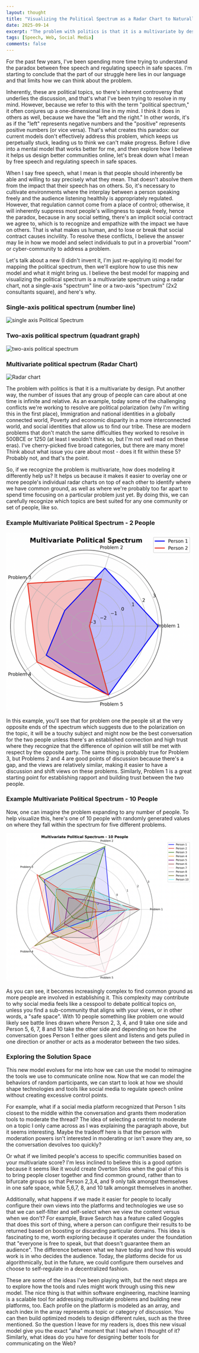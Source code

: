 ```yaml
---
layout: thought
title: "Visualizing the Political Spectrum as a Radar Chart to Naturally Regulate Speech"
date: 2025-09-14
excerpt: "The problem with politics is that it is a multivariate by design. Put another way, the number of problems that any group of people can care about at one time is infinite and relative. So we need a new way to model it."
tags: [Speech, Web, Social Media]
comments: false
---
```


For the past few years, I've been spending more time trying to understand the paradox between free speech and regulating speech in safe spaces. I'm starting to conclude that the part of our struggle here lies in our language and that limits how we can think about the problem.

Inherently, these are political topics, so there's inherent controversy that underlies the discussion, and that's what I've been trying to resolve in my mind. However, because we refer to this with the term "political spectrum," it often conjures up a one-dimensional line in my mind. I think it does in others as well, because we have the "left and the right." In other words, it's as if the "left" represents negative numbers and the "positive" represents positive numbers (or vice versa). That's what creates this paradox: our current models don't effectively address this problem, which keeps us perpetually stuck, leading us to think we can't make progress. Before I dive into a mental model that works better for me, and then explore how I believe it helps us design better communities online, let's break down what I mean by free speech and regulating speech in safe spaces.

When I say free speech, what I mean is that people should inherently be able and willing to say precisely what they mean. That doesn't absolve them from the impact that their speech has on others. So, it's necessary to cultivate environments where the interplay between a person speaking freely and the audience listening healthily is appropriately regulated. However, that regulation cannot come from a place of control; otherwise, it will inherently suppress most people's willingness to speak freely, hence the paradox, because in any social setting, there's an implicit social contract we agree to, which is to recognize and empathize with the impact we have on others. That is what makes us human, and to lose or break that social contract causes incivility. To resolve these conflicts, I believe the answer may lie in how we model and select individuals to put in a proverbial "room" or cyber-community to address a problem.

Let's talk about a new (I didn't invent it, I'm just re-applying it) model for mapping the political spectrum, then we'll explore how to use this new model and what it might bring us. I believe the best model for mapping and visualizing the political spectrum is a multivariate spectrum using a radar chart, not a single-axis "spectrum" line or a two-axis "spectrum" (2x2 consultants square), and here's why.

### Single-axis political spectrum (number line)

![single axis Political Spectrum](https://thumbs.dreamstime.com/b/defining-political-spectrum-radical-to-reactionary-political-spectrum-left-right-266973113.jpg)

### Two-axis political spectrum (quadrant graph)

![two-axis political spectrum](https://commons.wikimedia.org/wiki/Category:Political_spectrum_diagrams_(2_axes)#/media/File:13th_Month_Pay.png)

### Multivariate political spectrum (Radar Chart)

![Radar chart](https://en.wikipedia.org/wiki/Radar_chart#/media/File:Spider_Chart2.jpg)

The problem with politics is that it is a multivariate by design. Put another way, the number of issues that any group of people can care about at one time is infinite and relative. As an example, today some of the challenging conflicts we're working to resolve are political polarization (why I'm writing this in the first place), Immigration and national identities in a globally connected world, Poverty and economic disparity in a more interconnected world, and social identities that allow us to find our tribe. These are modern problems that don't match the same difficulties they worked to resolve in 500BCE or 1250 (at least I wouldn't think so, but I'm not well read on these eras). I've cherry-picked five broad categories, but there are many more! Think about what issue you care about most - does it fit within these 5? Probably not, and that's the point.

So, if we recognize the problem is multivariate, how does modeling it differently help us? It helps us because it makes it easier to overlay one or more people's individual radar charts on top of each other to identify where we have common ground, as well as where we're probably too far apart to spend time focusing on a particular problem just yet. By doing this, we can carefully recognize which topics are best suited for any one community or set of people, like so.

### Example Multivariate Political Spectrum - 2 People

![multivariate-political-spectrum](/assets/img/radar-chart-post/radar_graph_political_spectrum.png)

In this example, you'll see that for problem one the people sit at the very opposite ends of the spectrum which suggests due to the polarization on the topic, it will be a touchy subject and might now be the best conversation for the two people unless there's an established connection and high trust where they recognize that the difference of opinion will still be met with respect by the opposite party. The same thing is probably true for Problem 3, but Problems 2 and 4 are good points of discussion because there's a gap, and the views are relatively similar, making it easier to have a discussion and shift views on these problems. Similarly, Problem 1 is a great starting point for establishing rapport and building trust between the two people.

### Example Multivariate Political Spectrum - 10 People

Now, one can imagine the problem expanding to any number of people. To help visualize this, here's one of 10 people with randomly generated values on where they fall within the spectrum for five different problems.

![multivariate-spectrum-10-people](/assets/img/radar-chart-post/radar_graph_10_people.png)

As you can see, it becomes increasingly complex to find common ground as more people are involved in establishing it. This complexity may contribute to why social media feels like a cesspool to debate political topics on, unless you find a sub-community that aligns with your views, or in other words, a "safe space". With 10 people something like problem one would likely see battle lines drawn where Person 2, 3, 4, and 9 take one side and Person 5, 6, 7, 8 and 10 take the other side and depending on how the conversation goes Person 1 either goes silent and listens and gets pulled in one direction or another or acts as a moderator between the two sides.

### Exploring the Solution Space

This new model evolves for me into how we can use the model to reimagine the tools we use to communicate online now. Now that we can model the behaviors of random participants, we can start to look at how we should shape technologies and tools like social media to regulate speech online without creating excessive control points.

For example, what if a social media platform recognized that Person 1 sits closest to the middle within the conversation and grants them moderation tools to moderate the thread? The idea of selecting a centrist to moderate on a topic I only came across as I was explaining the paragraph above, but it seems interesting. Maybe the tradeoff here is that the person with moderation powers isn't interested in moderating or isn't aware they are, so the conversation devolves too quickly?

Or what if we limited people's access to specific communities based on your multivariate score? I'm less inclined to believe this is a good option because it seems like it would create Overton Silos when the goal of this is to bring people closer together and find common ground, rather than to bifurcate groups so that Person 2,3,4, and 9 only talk amongst themselves in one safe space, while 5,6,7, 8, and 10 talk amongst themselves in another.

Additionally, what happens if we made it easier for people to locally configure their own views into the platforms and technologies we use so that we can self-filter and self-select when we view the content versus when we don't? For example, Brave Search has a feature called Goggles that does this sort of thing, where a person can configure their results to be returned based on boosting or discarding particular domains. This idea is fascinating to me, worth exploring because it operates under the foundation that "everyone is free to speak, but that doesn't guarantee them an audience". The difference between what we have today and how this would work is in who decides the audience. Today, the platforms decide for us algorithmically, but in the future, we could configure them ourselves and choose to self-regulate in a decentralized fashion.

These are some of the ideas I've been playing with, but the next steps are to explore how the tools and rules might work through using this new model. The nice thing is that within software engineering, machine learning is a scalable tool for addressing multivariate problems and building new platforms, too. Each profile on the platform is modeled as an array, and each index in the array represents a topic or category of discussion. You can then build optimized models to design different rules, such as the three mentioned. So the question I leave for my readers is, does this new visual model give you the exact "aha" moment that I had when I thought of it? Similarly, what ideas do you have for designing better tools for communicating on the Web?
